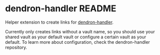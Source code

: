 # dendron-handler README

Helper extension to create links for [dendron-handler](https://github.com/hardliner66/dendron-handler).

Currently only creates links without a vault name, so you should use your shared vault as your default
vault or configure a certain vault as your default. To learn more about configuration, check the
dendron-handler repository.
